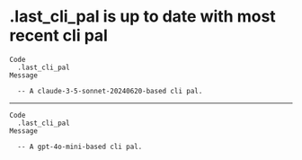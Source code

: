 # .last_cli_pal is up to date with most recent cli pal

    Code
      .last_cli_pal
    Message
      
      -- A claude-3-5-sonnet-20240620-based cli pal. 

---

    Code
      .last_cli_pal
    Message
      
      -- A gpt-4o-mini-based cli pal. 

